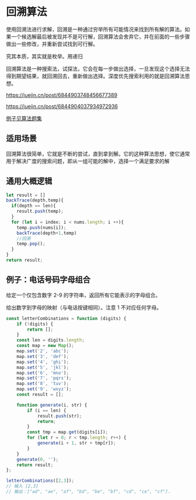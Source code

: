 # 回溯算法

使用回溯法进行求解，回溯是一种通过穷举所有可能情况来找到所有解的算法。如果一个候选解最后被发现并不是可行解，回溯算法会舍弃它，并在前面的一些步骤做出一些修改，并重新尝试找到可行解。

究其本质，其实就是枚举。用递归

回溯算法是一种搜索法，试探法，它会在每一步做出选择，一旦发现这个选择无法得到期望结果，就回溯回去，重新做出选择。深度优先搜索利用的就是回溯算法思想。

<https://juejin.cn/post/6844903748456677389>

<https://juejin.cn/post/6844904037934972936>

[例子见算法题集](../jstopic.md)

## 适用场景

回溯算法很简单，它就是不断的尝试，直到拿到解。它的这种算法思想，使它通常用于解决广度的搜索问题，即从一组可能的解中，选择一个满足要求的解

## 通用大概逻辑

```js
let result = []
backTrace(depth,temp){
  if(depth == len){
    result.push(temp);
  }
  for (let i = index; i < nums.length; i ++){
    temp.push(nums[i]);
    backTrace(depth+1,temp)
    //回溯
    temp.pop();
  }
}
return result;
```

## 例子：电话号码字母组合

给定一个仅包含数字 2-9 的字符串，返回所有它能表示的字母组合。

给出数字到字母的映射（与电话按键相同）。注意 1 不对应任何字母。

```js
const letterCombinations = function (digits) {
    if (!digits) {
        return [];
    }
    const len = digits.length;
    const map = new Map();
    map.set('2', 'abc');
    map.set('3', 'def');
    map.set('4', 'ghi');
    map.set('5', 'jkl');
    map.set('6', 'mno');
    map.set('7', 'pqrs');
    map.set('8', 'tuv');
    map.set('9', 'wxyz');
    const result = [];

    function generate(i, str) {
        if (i == len) {
            result.push(str);
            return;
        }
        const tmp = map.get(digits[i]);
        for (let r = 0; r < tmp.length; r++) {
            generate(i + 1, str + tmp[r]);
        }
    }
    generate(0, '');
    return result;
};

letterCombinations([2,3]);
// 输入 [2,3]
// 输出：["ad", "ae", "af", "bd", "be", "bf", "cd", "ce", "cf"].
```
